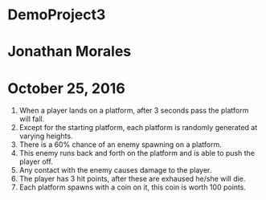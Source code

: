 # DemoProject3
# Jonathan Morales
# October 25, 2016

1. When a player lands on a platform, after 3 seconds pass the platform will fall.
2. Except for the starting platform, each platform is randomly generated at varying heights.
3. There is a 60% chance of an enemy spawning on a platform.
4. This enemy runs back and forth on the platform and is able to push the player off.
5. Any contact with the enemy causes damage to the player.
6. The player has 3 hit points, after these are exhaused he/she will die.
7. Each platform spawns with a coin on it, this coin is worth 100 points.
